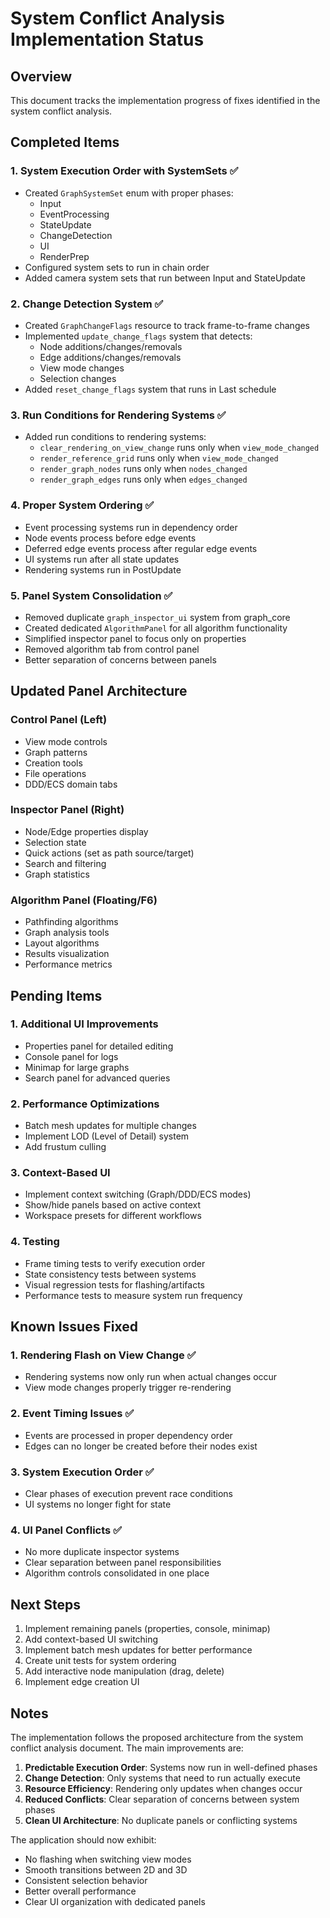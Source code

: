 # System Conflict Analysis Implementation Status

## Overview
This document tracks the implementation progress of fixes identified in the system conflict analysis.

## Completed Items

### 1. System Execution Order with SystemSets ✅
- Created `GraphSystemSet` enum with proper phases:
  - Input
  - EventProcessing
  - StateUpdate
  - ChangeDetection
  - UI
  - RenderPrep
- Configured system sets to run in chain order
- Added camera system sets that run between Input and StateUpdate

### 2. Change Detection System ✅
- Created `GraphChangeFlags` resource to track frame-to-frame changes
- Implemented `update_change_flags` system that detects:
  - Node additions/changes/removals
  - Edge additions/changes/removals
  - View mode changes
  - Selection changes
- Added `reset_change_flags` system that runs in Last schedule

### 3. Run Conditions for Rendering Systems ✅
- Added run conditions to rendering systems:
  - `clear_rendering_on_view_change` runs only when `view_mode_changed`
  - `render_reference_grid` runs only when `view_mode_changed`
  - `render_graph_nodes` runs only when `nodes_changed`
  - `render_graph_edges` runs only when `edges_changed`

### 4. Proper System Ordering ✅
- Event processing systems run in dependency order
- Node events process before edge events
- Deferred edge events process after regular edge events
- UI systems run after all state updates
- Rendering systems run in PostUpdate

### 5. Panel System Consolidation ✅
- Removed duplicate `graph_inspector_ui` system from graph_core
- Created dedicated `AlgorithmPanel` for all algorithm functionality
- Simplified inspector panel to focus only on properties
- Removed algorithm tab from control panel
- Better separation of concerns between panels

## Updated Panel Architecture

### Control Panel (Left)
- View mode controls
- Graph patterns
- Creation tools
- File operations
- DDD/ECS domain tabs

### Inspector Panel (Right)
- Node/Edge properties display
- Selection state
- Quick actions (set as path source/target)
- Search and filtering
- Graph statistics

### Algorithm Panel (Floating/F6)
- Pathfinding algorithms
- Graph analysis tools
- Layout algorithms
- Results visualization
- Performance metrics

## Pending Items

### 1. Additional UI Improvements
- Properties panel for detailed editing
- Console panel for logs
- Minimap for large graphs
- Search panel for advanced queries

### 2. Performance Optimizations
- Batch mesh updates for multiple changes
- Implement LOD (Level of Detail) system
- Add frustum culling

### 3. Context-Based UI
- Implement context switching (Graph/DDD/ECS modes)
- Show/hide panels based on active context
- Workspace presets for different workflows

### 4. Testing
- Frame timing tests to verify execution order
- State consistency tests between systems
- Visual regression tests for flashing/artifacts
- Performance tests to measure system run frequency

## Known Issues Fixed

### 1. Rendering Flash on View Change ✅
- Rendering systems now only run when actual changes occur
- View mode changes properly trigger re-rendering

### 2. Event Timing Issues ✅
- Events are processed in proper dependency order
- Edges can no longer be created before their nodes exist

### 3. System Execution Order ✅
- Clear phases of execution prevent race conditions
- UI systems no longer fight for state

### 4. UI Panel Conflicts ✅
- No more duplicate inspector systems
- Clear separation between panel responsibilities
- Algorithm controls consolidated in one place

## Next Steps

1. Implement remaining panels (properties, console, minimap)
2. Add context-based UI switching
3. Implement batch mesh updates for better performance
4. Create unit tests for system ordering
5. Add interactive node manipulation (drag, delete)
6. Implement edge creation UI

## Notes

The implementation follows the proposed architecture from the system conflict analysis document. The main improvements are:

1. **Predictable Execution Order**: Systems now run in well-defined phases
2. **Change Detection**: Only systems that need to run actually execute
3. **Resource Efficiency**: Rendering only updates when changes occur
4. **Reduced Conflicts**: Clear separation of concerns between system phases
5. **Clean UI Architecture**: No duplicate panels or conflicting systems

The application should now exhibit:
- No flashing when switching view modes
- Smooth transitions between 2D and 3D
- Consistent selection behavior
- Better overall performance
- Clear UI organization with dedicated panels
